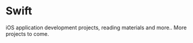 # Swift

iOS application development projects, reading materials and more.. More projects to come. 
